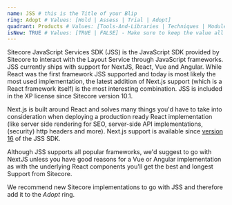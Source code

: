 ```yaml
---
name: JSS # this is the Title of your Blip
ring: Adopt # Values: [Hold | Assess | Trial | Adopt]
quadrant: Products # Values: [Tools-And-Libraries | Techniques | Modules | Products] - Make sure to keep these exact values, the Radar is also case sensitive.
isNew: TRUE # Values: [TRUE | FALSE] - Make sure to keep the value all uppercase.
---
```

Sitecore JavaScript Services SDK (JSS) is the JavaScript SDK provided by Sitecore to interact with the Layout Service through JavaScript frameworks. JSS currently ships with support for NextJS, React, Vue and Angular. While React was the first framework JSS supported and today is most likely the most used implementation, the latest addition of Next.js support (which is a React framework itself) is the most interesting combination. JSS is included in the XP license since Sitecore version 10.1.

Next.js is built around React and solves many things you'd have to take into consideration when deploying a production ready React implementation (like server side rendering for SEO, server-side API implementations, (security) http headers and more). Next.js support is available since [version 16](https://github.com/Sitecore/jss/releases/tag/v16.0.0) of the JSS SDK.

Although JSS supports all popular frameworks, we'd suggest to go with NextJS unless you have good reasons for a Vue or Angular implementation as with the underlying React components you'll get the best and longest Support from Sitecore.

We recommend new Sitecore implementations to go with JSS and therefore add it to the _Adopt_ ring.
